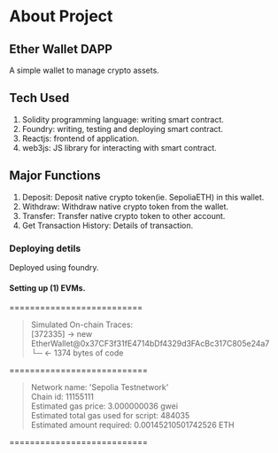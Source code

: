 # About Project

## Ether Wallet DAPP
A simple wallet to manage crypto assets.

## Tech Used
1. Solidity programming language: writing smart contract.
2. Foundry: writing, testing and deploying smart contract.
3. Reactjs: frontend of application.
4. web3js: JS library for interacting with smart contract.

## Major Functions
1. Deposit: Deposit native crypto token(ie. SepoliaETH) in this wallet.
2. Withdraw: Withdraw native crypto token from the wallet.
3. Transfer: Transfer native crypto token to other account.
4. Get Transaction History: Details of transaction.

### Deploying detils
Deployed using foundry.
#### Setting up (1) EVMs.
==========================

> Simulated On-chain Traces:<br/>
  > [372335] → new EtherWallet@0x37CF3f31fE4714bDf4329d3FAcBc317C805e24a7<br/>
  > └─ ← 1374 bytes of code<br/>

===========================

>Network name: 'Sepolia Testnetwork'<br/>
>Chain id: 11155111<br/>
>Estimated gas price: 3.000000036 gwei<br/>
>Estimated total gas used for script: 484035<br/>
>Estimated amount required: 0.00145210501742526 ETH<br/>

===========================
